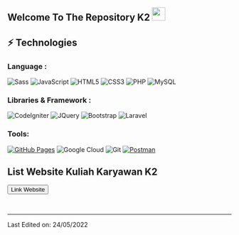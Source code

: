 ## Welcome To The Repository K2 <img src="https://raw.githubusercontent.com/aemmadi/aemmadi/master/wave.gif" width="30px">


## ⚡ Technologies

### Language :

![Sass](https://img.shields.io/badge/-Sass-E34A86?style=flat-square&logo=sass)
![JavaScript](https://img.shields.io/badge/-JavaScript-black?style=flat-square&logo=javascript)
![HTML5](https://img.shields.io/badge/-HTML5-E34F26?style=flat-square&logo=html5&logoColor=white)
![CSS3](https://img.shields.io/badge/-CSS3-1572B6?style=flat-square&logo=css3)
![PHP](https://img.shields.io/badge/-PHP-ffffff?style=flat-square&logo=php)
![MySQL](https://img.shields.io/badge/-MySQL-blue?style=flat-square&logo=mariadb)
### Libraries & Framework :
![CodeIgniter](https://img.shields.io/badge/-CodeIgniter-white?style=flat-square&logo=codeigniter)
![JQuery](https://img.shields.io/badge/-JQuery-black?style=flat-square&logo=jquery)
![Bootstrap](https://img.shields.io/badge/-Bootstrap-563D7C?style=flat-square&logo=bootstrap)
![Laravel](https://img.shields.io/badge/-Laravel-white?style=flat-square&logo=laravel)

### Tools:

<a href="#"><img alt="GitHub Pages" src="https://img.shields.io/badge/GitHub%20Pages-%23327FC7.svg?logo=github&logoColor=white"></a> 
![Google Cloud](https://img.shields.io/badge/Google%20Cloud-black?style=flat-square&logo=google-cloud)
![Git](https://img.shields.io/badge/-Git-black?style=flat-square&logo=git)
<a href="#"><img alt="Postman" src="https://img.shields.io/badge/Postman-FF6C37?logo=postman&logoColor=white"></a>

## List Website Kuliah Karyawan K2

<a href="https://kuliahkaryawank2.github.io/kuliahkaryawanK2/"><button>Link Website</button></a>

<br>


-----


Last Edited on: 24/05/2022
